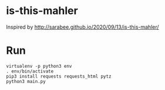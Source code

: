 # is-this-mahler

Inspired by http://sarabee.github.io/2020/09/13/is-this-mahler/

# Run

```
virtualenv -p python3 env
. env/bin/activate
pip3 install requests requests_html pytz
python3 main.py
```
